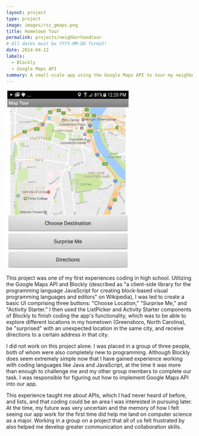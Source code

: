```yaml
---
layout: project
type: project
image: images/rsz_gmaps.png
title: Hometown Tour
permalink: projects/neighborhoodtour
# All dates must be YYYY-MM-DD format!
date: 2014-04-12
labels:
  - Blockly
  - Google Maps API
summary: A small-scale app using the Google Maps API to tour my neighborhood and hometown. 
---
```


<img class="ui medium right floated rounded image" src="../images/googlemaps.PNG">

This project was one of my first experiences coding in high school. Utilizing the Google Maps API and Blockly (described as "a client-side library for the programming language JavaScript for creating block-based visual programming languages and editors" on Wikipedia), I was led to create a basic UI comprising three buttons: "Choose Location," "Surprise Me," and "Activity Starter." I then used the ListPicker and Activity Starter components of Blockly to finish coding the app's functionality, which was to be able to explore different locations in my hometown (Greensboro, North Carolina), be "surprised" with an unexpected location in the same city, and receive directions to a certain address in that city. 

I did not work on this project alone. I was placed in a group of three people, both of whom were also completely new to programming. Although Blockly does seem extremely simple now that I have gained experience working with coding languages like Java and JavaScript, at the time it was more than enough to challenge me and my other group members to complete our task. I was responsible for figuring out how to implement Google Maps API into our app.

This experience taught me about APIs, which I had never heard of before, and lists, and that coding could be an area I was interested in pursuing later. At the time, my future was very uncertain and the memory of how I felt seeing our app work for the first time did help me land on computer science as a major. Working in a group on a project that all of us felt frustrated by also helped me develop greater communication and collaboration skills. 

